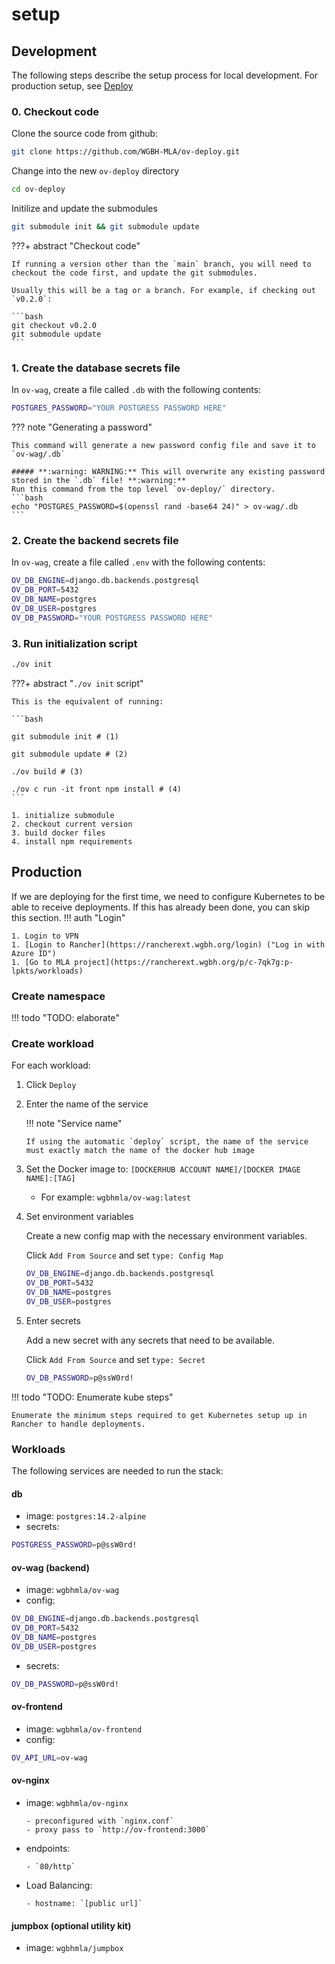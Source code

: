 # setup

## Development

The following steps describe the setup process for local development. For production setup, see [Deploy](/deploy)

### 0. Checkout code

Clone the source code from github:

```bash
git clone https://github.com/WGBH-MLA/ov-deploy.git
```

Change into the new `ov-deploy` directory

```bash
cd ov-deploy
```

Initilize and update the submodules

```bash
git submodule init && git submodule update
```

???+ abstract "Checkout code"

    If running a version other than the `main` branch, you will need to checkout the code first, and update the git submodules.

    Usually this will be a tag or a branch. For example, if checking out `v0.2.0`:

    ```bash
    git checkout v0.2.0
    git submodule update
    ```

### 1. Create the database secrets file

In `ov-wag`, create a file called `.db` with the following contents:

```bash title="ov-wag/.db"
POSTGRES_PASSWORD="YOUR POSTGRESS PASSWORD HERE"
```

??? note "Generating a password"

    This command will generate a new password config file and save it to `ov-wag/.db`

    ##### **:warning: WARNING:** This will overwrite any existing password stored in the `.db` file! **:warning:**
    Run this command from the top level `ov-deploy/` directory.
    ```bash
    echo "POSTGRES_PASSWORD=$(openssl rand -base64 24)" > ov-wag/.db
    ```

### 2. Create the backend secrets file

In `ov-wag`, create a file called `.env` with the following contents:

```bash title="ov-wag/.env"
OV_DB_ENGINE=django.db.backends.postgresql
OV_DB_PORT=5432
OV_DB_NAME=postgres
OV_DB_USER=postgres
OV_DB_PASSWORD="YOUR POSTGRESS PASSWORD HERE"
```

### 3. Run initialization script

```bash
./ov init
```

???+ abstract "`./ov init` script"

    This is the equivalent of running:

    ```bash

    git submodule init # (1)

    git submodule update # (2)

    ./ov build # (3)

    ./ov c run -it front npm install # (4)
    ```

    1. initialize submodule
    2. checkout current version
    3. build docker files
    4. install npm requirements

## Production

If we are deploying for the first time, we need to configure Kubernetes to be able to receive deployments. If this has already been done, you can skip this section.
!!! auth "Login"

    1. Login to VPN
    1. [Login to Rancher](https://rancherext.wgbh.org/login) ("Log in with Azure ID")
    1. [Go to MLA project](https://rancherext.wgbh.org/p/c-7qk7g:p-lpkts/workloads)

### Create namespace

!!! todo "TODO: elaborate"

### Create workload

For each workload:

1.  Click `Deploy`
1.  Enter the name of the service

    !!! note "Service name"

        If using the automatic `deploy` script, the name of the service must exactly match the name of the docker hub image

1.  Set the Docker image to: `[DOCKERHUB ACCOUNT NAME]/[DOCKER IMAGE NAME]:[TAG]`

    - For example: `wgbhmla/ov-wag:latest`

1.  Set environment variables

    Create a new config map with the necessary environment variables.

    Click `Add From Source` and set `type: Config Map`

    ```bash title="ov-wag/.env"
    OV_DB_ENGINE=django.db.backends.postgresql
    OV_DB_PORT=5432
    OV_DB_NAME=postgres
    OV_DB_USER=postgres
    ```

1.  Enter secrets

    Add a new secret with any secrets that need to be available.

    Click `Add From Source` and set `type: Secret`

    ```bash title="ov-wag.secrets"
    OV_DB_PASSWORD=p@ssW0rd!
    ```

!!! todo "TODO: Enumerate kube steps"

    Enumerate the minimum steps required to get Kubernetes setup up in Rancher to handle deployments.

### Workloads

The following services are needed to run the stack:

#### db

- image: `postgres:14.2-alpine`
- secrets:

```bash title="db secrets"
POSTGRESS_PASSWORD=p@ssW0rd!
```

#### ov-wag (backend)

- image: `wgbhmla/ov-wag`
- config:

```bash title="ov-wag environment"
OV_DB_ENGINE=django.db.backends.postgresql
OV_DB_PORT=5432
OV_DB_NAME=postgres
OV_DB_USER=postgres
```

- secrets:

```bash title="ov-wag.secrets"
OV_DB_PASSWORD=p@ssW0rd!
```

#### ov-frontend

- image: `wgbhmla/ov-frontend`
- config:

```bash title="ov-frontend environment"
OV_API_URL=ov-wag
```

#### ov-nginx

- image: `wgbhmla/ov-nginx`

      - preconfigured with `nginx.conf`
      - proxy pass to `http://ov-frontend:3000`

- endpoints:

      - `80/http`

- Load Balancing:

      - hostname: `[public url]`

#### jumpbox (optional utility kit)

- image: `wgbhmla/jumpbox`
